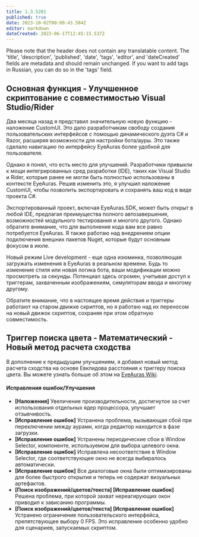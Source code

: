 ```yaml
---
title: 1.3.5281
published: true
date: 2023-10-02T00:09:43.504Z
editor: markdown
dateCreated: 2023-06-17T12:45:15.537Z
---
```

Please note that the header does not contain any translatable content. The 'title', 'description', 'published', 'date', 'tags', 'editor', and 'dateCreated' fields are metadata and should remain unchanged. If you want to add tags in Russian, you can do so in the 'tags' field.
## Основная функция - Улучшенное скриптование с совместимостью Visual Studio/Rider
Два месяца назад я представил значительную новую функцию - наложение CustomUI. Это дало разработчикам свободу создания пользовательских интерфейсов с помощью динамического дуэта C# и Razor, расширяя возможности для настройки бота/ауры. Это также сделало навигацию по интерфейсу EyeAuras более удобной для пользователя.

Однако я понял, что есть место для улучшений. Разработчики привыкли к мощи интегрированных сред разработки (IDE), таких как Visual Studio и Rider, которые ранее не могли быть полностью использованы в контексте EyeAuras. Решив изменить это, я улучшил наложение CustomUI, чтобы позволить экспортировать и сохранять ваш код в виде проекта C#.

Экспортированный проект, включая EyeAuras.SDK, может быть открыт в любой IDE, предлагая преимущества полного автозавершения, возможностей модульного тестирования и многого другого. Однако обратите внимание, что для выполнения кода вам все равно потребуется EyeAuras. Я также работаю над внедрением опции подключения внешних пакетов Nuget, которые будут основным фокусом в июле.

Новый режим Live development - еще одна изюминка, позволяющая загружать изменения в EyeAuras в реальном времени. Будь то изменение стиля или новая логика бота, ваши модификации можно просмотреть за секунды. Потенциал здесь огромен, учитывая доступ к триггерам, захваченным изображениям, симуляторам ввода и многому другому.

Обратите внимание, что в настоящее время действия и триггеры работают на старом движке скриптов, но я работаю над их переносом на новый движок скриптов, сохраняя при этом обратную совместимость.

## Триггер поиска цвета - Математический - Новый метод расчета сходства
В дополнение к предыдущим улучшениям, я добавил новый метод расчета сходства на основе Евклидова расстояния к триггеру поиска цвета. Вы можете узнать больше об этом на [EyeAuras Wiki](https://chat.openai.com/c/69c9e35c-53db-4164-9bc9-239095c86ee6#).

#### Исправления ошибок/Улучшения
- **[Наложения]** Увеличение производительности, достигнутое за счет использования отдельных ядер процессора, улучшает отзывчивость.
- **[Исправление ошибок]** Устранена проблема, вызывающая сбой при переключении между аурами, когда редактор находится в фазе загрузки.
- **[Исправление ошибок]** Устранены периодические сбои в Window Selector, компоненте, используемом для выбора целевого окна.
- **[Исправление ошибок]** Исправлена несоответствие в Window Selector, где соответствующее окно не всегда выбиралось автоматически.
- **[Исправление ошибок]** Все диалоговые окна были оптимизированы для более быстрого открытия и теперь не содержат визуальных артефактов.
- **[Поиск изображений/цветов/текста] [Исправление ошибок]** Решена проблема, при которой захват нереагирующих окон приводил к зависанию программы.
- **[Поиск изображений/цветов/текста] [Исправление ошибок]** Устранено ограничение пользовательского интерфейса, препятствующее выбору 0 FPS. Это исправление особенно удобно для сценариев, запускаемых скриптом.